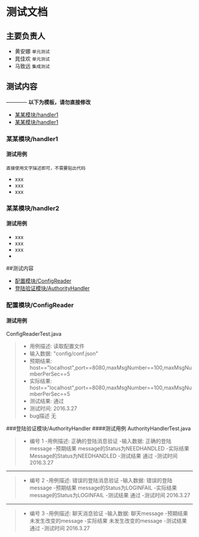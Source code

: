 # 测试文档

## 主要负责人

- 黄安娜 `单元测试`
- 晁佳欢 `单元测试`
- 马致远 `集成测试`


## 测试内容

————
**以下为模板，请勿直接修改**

- [某某模块/handler1](#某某模块/handler2)
- [某某模块/handler1](#某某模块/handler2)

### 某某模块/handler1
#### 测试用例 
	直接使用文字描述即可，不需要贴出代码

- xxx
- xxx
- xxx

### 某某模块/handler2
#### 测试用例 

- xxx
- xxx
- xxx
- 

##测试内容

- [配置模块/ConfigReader](#配置模块/ConfigReader)
- [登陆验证模块/AuthorityHandler](#登陆验证模块/AuthorityHandler)

### 配置模块/ConfigReader
#### 测试用例
ConfigReaderTest.java
>- 用例描述:	读取配置文件	
>- 输入数据:	"config/conf.json"
>- 预期结果:   	host=="localhost",port==8080,maxMsgNumber==100,maxMsgNumberPerSec==5
>- 实际结果:	host=="localhost",port==8080,maxMsgNumber==100,maxMsgNumberPerSec==5
>- 测试结果:	通过
>- 测试时间:	2016.3.27
>- bug描述	无   


###登陆验证模块/AuthorityHandler
####测试用例
AuthorityHandlerTest.java
>- 编号 	1
>-用例描述:	正确的登陆消息验证
>-输入数据:	正确的登陆message
>-预期结果	message的Status为NEEDHANDLED
>-实际结果	Message的Status为NEEDHANDLED
>-测试结果	通过
>-测试时间      2016.3.27

***
>- 编号 	2
>-用例描述:	错误的登陆消息验证
>-输入数据:	错误的登陆message
>-预期结果	message的Status为LOGINFAIL
>-实际结果	message的Status为LOGINFAIL
>-测试结果	通过
>-测试时间      2016.3.27

***

>- 编号 	3
>-用例描述:	聊天消息验证
>-输入数据:	聊天message
>-预期结果	未发生改变的message
>-实际结果	未发生改变的message
>-测试结果	通过
>-测试时间      2016.3.27

